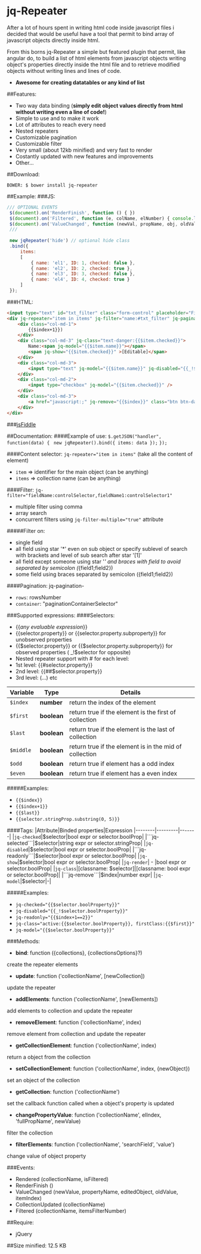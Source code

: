 # jq-Repeater
After a lot of hours spent in writing html code inside javascript files i decided that would be useful have a tool that permit to bind array of javascript objects directly inside html.

From this borns jq-Repeater a simple but featured plugin that permit, like angular do, to build a list of html elements from javascript objects writing object's properties directly inside the html file and to retrieve modified objects without writing lines and lines of code.

* **Awesome for creating datatables or any kind of list**

##Features:
* Two way data binding (**simply edit object values directly from html without writing even a line of code!**)
* Simple to use and to make it work
* Lot of attributes to reach every need
* Nested repeaters
* Customizable pagination
* Customizable filter
* Very small (about 12kb minified) and very fast to render
* Costantly updated with new features and improvements
* Other...

##Download:
```
BOWER: $ bower install jq-repeater
```
 
##Example: 
###JS:
```JavaScript
/// OPTIONAL EVENTS
 $(document).on('RenderFinish', function () { })
 $(document).on('Filtered', function (e, colName, elNumber) { console.log(colName + '[' + elNumber + ']'); });
 $(document).on('ValueChanged', function (newVal, propName, obj, oldVal, objIndex) { console.log(newVal) })
 ///
 
 new jqRepeater('hide') // optional hide class
 .bind({
     items:
     [
         { name: 'el1', ID: 1, checked: false },
         { name: 'el2', ID: 2, checked: true },
         { name: 'el3', ID: 3, checked: false },
         { name: 'el4', ID: 4, checked: true }
     ]
 });
```
###HTML:
```HTML
<input type="text" id="txt_filter" class="form-control" placeholder="Find.." />
<div jq-repeater="item in items" jq-filter="name:#txt_filter" jq-pagination-rows="2">
    <div class="col-md-1">
        {{$index+1}})
    </div>
    <div class="col-md-3" jq-class="text-danger:{{$item.checked}}">
        Name:<span jq-model="{{$item.name}}"></span>
        <span jq-show="{{$item.checked}}" >[Editable]</span>
    </div>
    <div class="col-md-3">
        <input type="text" jq-model="{{$item.name}}" jq-disabled="{{_!$item.checked}}" class="form-control" />
    </div>
    <div class="col-md-2">
        <input type="checkbox" jq-model="{{$item.checked}}" />
    </div>
    <div class="col-md-3">
        <a href="javascript:;" jq-remove="{{$index}}" class="btn btn-danger">REMOVE</a>
    </div>
</div>
```
###[jsFiddle](https://jsfiddle.net/65mztk26/16/)

##Documentation: 
####Example of use:
```$.getJSON("handler", function(data) {```
``` new jqRepeater().bind({ items: data });```
```}); ```

####Content selector: ```jq-repeater="item in items"``` (take all the content of element)

* ```item``` => identifier for the main object (can be anything)
* ```items``` => collection name (can be anything)

####Filter: ```jq-filter="fieldName:controlSelector,fieldName1:controlSelector1"```
* multiple filter using comma
* array search
* concurrent filters using ```jq-filter-multiple="true"``` attribute

#####Filter on:
* single field 
* all field using star '*' even on sub object or specify sublevel of search with brackets and level of sub search after star '[1]' 
* all field except someone using star '*' and braces with field to avoid separated by semicolon (*{field1;field2}) 
* some field using braces separated by semicolon ({field1;field2}) 

####Pagination: jq-pagination-
* ```rows```: rowsNumber
* ```container```: "paginationContainerSelector"

###Supported expressions:
####Selectors:
* {{*any evaluable expression*}}
* {{selector.property}} or {{selector.property.subproperty}} for unobserved properties
* {{$selector.property}} or {{$selector.property.subproperty}} for observed properties ( _!$selector for opposite)
* Nested repeater support with # for each level:
 * 1st level: {{#selector.property}} 
 * 2nd level: {{##$selector.property}}
 * 3rd level: (...) etc

|Variable|Type|Details
|--------|---------|-------|
|```$index```|**number**|return the index of the element|
|```$first```|**boolean**|return true if the element is the first of collection|
|```$last```|**boolean**|return true if the element is the last of collection|
|```$middle```|**boolean**|return true if the element is in the mid of collection|
|```$odd```|**boolean**|return true if element has a odd index|
|```$even```|**boolean**|return true if element has a even index|

#####Examples: 
* ```{{$index}}```
* ```{{$index+1}}```
* ```{{$last}}```
* ```{{selector.stringProp.substring(0, 5)}}```

####Tags:
|Attribute|Binded properties|Expression
|--------|---------|-------|
|```jq-checked```|$selector|bool expr or selector.boolProp|
|```jq-selected```|$selector|string expr or selector.stringProp|
|```jq-disabled```|$selector|bool expr or selector.boolProp|
|```jq-readonly```|$selector|bool expr or selector.boolProp|
|```jq-show```|$selector|bool expr or selector.boolProp|
|```jq-render```| - |bool expr or selector.boolProp|
|```jq-class```|[classname: $selector]|[classname: bool expr or selector.boolProp]|
|```jq-remove```|$index|number expr|
|```jq-model```|$selector|-|

#####Examples: 
* ```jq-checked="{{$selector.boolProperty}}"```
* ```jq-disabled="{{_!$selector.boolProperty}}"```
* ```jq-readonly="{{$index+1==2}}"```
* ```jq-class="active:{{$selector.boolProperty}}, firstClass:{{$first}}"```
* ```jq-model="{{$selector.boolProperty}}"```
 
###Methods:
* **bind**: function ({collections}, {collectionsOptions}?)

create the repeater elements
* **update**: function ('collectionName', [newCollection])

update the repeater
* **addElements**: function ('collectionName', [newElements])

add elements to collection and update the repeater
* **removeElement**: function ('collectionName', index)

remove element from collection and update the repeater
* **getCollectionElement**: function ('collectionName', index)

return a object from the collection
* **setCollectionElement**: function ('collectionName', index, {newObject})

set an object of the collection
* **getCollection**: function ('collectionName')

set the callback function called when a object's property is updated
* **changePropertyValue**: function ('collectionName', elIndex, 'fullPropName', newValue)

filter the collection
* **filterElements**: function ('collectionName', 'searchField', 'value')

change value of object property

###Events:
* Rendered (collectionName, isFiltered)
* RenderFinish ()
* ValueChanged (newValue, propertyName, editedObject, oldValue, itemIndex)
* CollectionUpdated (collectionName)
* Filtered (collectionName, itemsFilterNumber)

##Require:
* jQuery

##Size minified: 
12.5 KB
